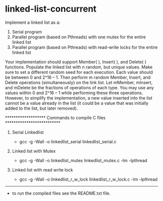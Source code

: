 # linked-list-concurrent
Implement a linked list as a:
1. Serial program
2. Parallel program (based on Pthreads) with one mutex for the entire linked list
3. Parallel program (based on Pthreads) with read-write locks for the entire linked list

Your implementation should support Member( ), Insert( ), and Delete( ) functions. Populate the linked list with n random, but unique values. Make sure to set a different random seed for each execution. Each value should be between 0 and 2^16 – 1. Then perform m random Member, Insert, and Delete operations (simultaneously) on the link list. Let mMember, mInsert, and mDelete be the fractions of operations of each type. You may use any values within 0 and 2^16 – 1 while performing these three operations. However, to simplify the implementation, a new value inserted into the list cannot be a value already in the list (it could be a value that was initially added to the list, but later removed).

******************* Commands to compile C files **************************
1. Serial Linkedlist
	- gcc -g -Wall -o linkedlist_serial linkedlist_serial.c

2. Linked list with Mutex
	- gcc -g -Wall -o linkedlist_mutex linkedlist_mutex.c -lm -lpthread

3. Linked list with read write lock
	- gcc -g -Wall -o linkedlist_r_w_lock linkedlist_r_w_lock.c -lm -lpthread

***************************************************************************

- to run the compiled files see the README.txt file.
